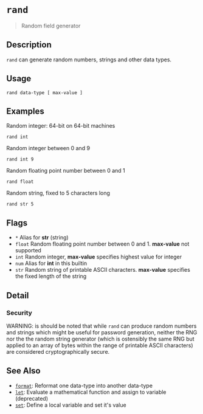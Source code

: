 # `rand`

> Random field generator

## Description

`rand` can generate random numbers, strings and other data types.

## Usage

```
rand data-type [ max-value ]
```

## Examples

Random integer: 64-bit on 64-bit machines

```
rand int
```

Random integer between 0 and 9

```
rand int 9
```

Random floating point number between 0 and 1

```
rand float
```

Random string, fixed to 5 characters long

```
rand str 5
```

## Flags

* `*`
    Alias for **str** (string)
* `float`
    Random floating point number between 0 and 1. **max-value** not supported
* `int`
    Random integer, **max-value** specifies highest value for integer
* `num`
    Alias for **int** in this builtin
* `str`
    Random string of printable ASCII characters. **max-value** specifies the fixed length of the string

## Detail

### Security

WARNING: is should be noted that while `rand` can produce random numbers and
strings which might be useful for password generation, neither the RNG nor the
the random string generator (which is ostensibly the same RNG but applied to an
array of bytes within the range of printable ASCII characters) are considered
cryptographically secure.

## See Also

* [`format`](../commands/format.md):
  Reformat one data-type into another data-type
* [`let`](../commands/let.md):
  Evaluate a mathematical function and assign to variable (deprecated)
* [`set`](../commands/set.md):
  Define a local variable and set it's value